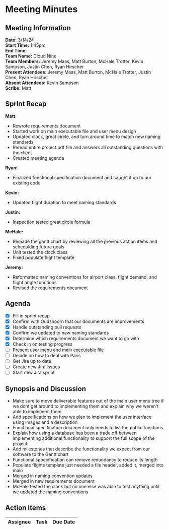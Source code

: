 # Meeting Minutes

## Meeting Information

**Date:** 3/14/24  
**Start Time:** 1:45pm  
**End Time:**  
**Team Name:** Cloud Nine  
**Team Members:** Jeremy Maas, Matt Burton, McHale Trotter, Kevin Sampson, Justin Chen, Ryan Hirscher  
**Present Attendees:** Jeremy Maas, Matt Burton, McHale Trotter, Justin Chen, Ryan Hirscher  
**Absent Attendees:** Kevin Sampson  
**Scribe:** Matt  

## Sprint Recap

**Matt:**

- Rewrote requirements document
- Started work on main executable file and user menu design
- Updated clock, great circle, and turn around time to match new naming standards
- Reread entire project.pdf file and answers all outstanding questions with the client
- Created meeting agenda

**Ryan:**

- Finalized functional specification document and caught it up to our existing code

**Kevin:**

- Updated flight duration to meet naming standards

**Justin:**

- Inspection tested great circle formula

**McHale:**

- Remade the gantt chart by reviewing all the previous action items and schedulding future goals
- Unit tested the clock class
- Fixed populate flight template

**Jeremy:**

- Reformatted naming conventions for airport class, flight demand, and flight angle functions
- Revised the requirements document

## Agenda

- [X] Fill in sprint recap
- [X] Confirm with Oudshoorn that our documents are improvements
- [X] Handle outstanding pull requests
- [X] Confirm we updated to new naming standards
- [X] Determine which requirements document we want to go with
- [X] Check in on testing progress
- [ ] Present user menu and main executable file
- [ ] Decide on how to deal with Paris
- [ ] Get Jira up to date
- [ ] Create new Jira issues
- [ ] Start new Jira sprint

## Synopsis and Discussion

- Make sure to move deliverable features out of the main user menu tree if we dont get around to implementing them and explain why we weren't able to implement them
- Add specifications on how we plan to implement the user interface using images and a description
- Functional specification document only needs to list the public functions
- Explain how using a database has been a trade off between implementing additional functionality to support the full scope of the project
- Add milestones that describe the functionality we expect from our software to the Gantt chart
- Functional spoecification can remove redundancy to reduce its length
- Populate flights template just needed a file header, added it, merged into main
- Merged in naming convention updates
- Merged in new requirements document
- McHale tested the clock but no one else was able to test anything until we updated the naming conventions

## Action Items

| **Assignee**        | **Task**                                          | **Due Date**  |
|---------------------|---------------------------------------------------|---------------|
